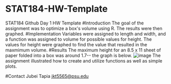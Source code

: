 # STAT184-HW-Template
 STAT184 Github Day 1 HW Template
#Introduction
The goal of the assignment was to optimize a box's volume using R. The results were then graphed.
#Implementation
Variables were assigned to length and width, and a function was assigned to volume for possible values for height. The values for height were graphed to find the value that resulted in the maxmimum volume. 
#Results
The maximum height for an 8.5 x 11 sheet of paper folded into a box was around 1.7-- the graph is below.
![image](https://github.com/user-attachments/assets/57819b71-62f6-403c-babe-3b6644c06a39)
The assignment illustrated how to create and utilize functions as well as simple plots. 

#Contact
Jubei Tapia
jkt5565@psu.edu
